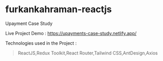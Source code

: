 # furkankahraman-reactjs
Upayment Case Study

Live Project Demo : https://upayments-case-study.netlify.app/

Technologies used in the Project :

>ReactJS,Redux Toolkit,React Router,Tailwind CSS,AntDesign,Axios
